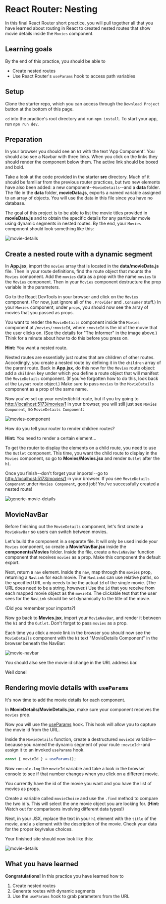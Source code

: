 # React Router: Nesting

In this final React Router short practice, you will pull together all that you
have learned about routing in React to created nested routes that show movie
details inside the `Movies` component.

## Learning goals

By the end of this practice, you should be able to

- Create nested routes
- Use React Router's `useParams` hook to access path variables

## Setup

Clone the starter repo, which you can access through the `Download Project`
button at the bottom of this page.

`cd` into the practice's root directory and run `npm install`. To start your
app, run `npm run dev`.

## Preparation

In your browser you should see an `h1` with the text 'App Component'. You should
also see a Navbar with three links. When you click on the links they should
render the component below them. The active link should be boxed and bold.

Take a look at the code provided in the starter __src__ directory. Much of it
should be familiar from the previous router practices, but two new elements have
also been added: a new component--`MovieDetails`--and a __data__ folder. The
file in the __data__ folder, __movieData.js__, exports a named variable
assigned to an array of objects. You will use the data in this file since you
have no database.

The goal of this project is to be able to list the movie titles provided in
__movieData.js__ and to obtain the specific details for any particular movie
using dynamic segments in nested routes. By the end, your `Movies` component
should look something like this:

![movie-details]

## Create a nested route with a dynamic segment

In __App.jsx__, import the `movies` array that is located in the
__data/movieData.js__ file. Then in your route definitions, find the route
object that mounts the `Movies` component. Add the `movies` data as a prop with
the name `movies` to the `Movies` component. Then in your `Movies` component
destructure the prop variable in the parameters.

Go to the React DevTools in your browser and click on the `Movies` component.
(For now, just ignore all of the `.Provider` and `.Consumer` stuff.) In your
`Movies` component, under `props`, you should now see the array of movies that
you passed as props.

You want to render the `MovieDetails` component inside the `Movies` component at
`/movies/:movieId`, where `:movieId` is the id of the movie that the user clicks
on. (See the details for "The Informer" in the image above.) Think for a minute
about how to do this before you press on.

**Hint:** You want a nested route.

Nested routes are essentially just routes that are children of other routes.
Accordingly, you create a nested route by defining it in the `children` array of
the parent route. Back in __App.jsx__, do this now for the `Movies` route
object: add a `children` key under which you define a route object that will
manifest the `MovieDetails` component. (If you've forgotten how to do this, look
back at the `Layout` route object.) Make sure to pass `movies` to the
`MovieDetails` component as a prop of the same name.

Now you've set up your nested/child route, but if you try going to
[http://localhost:5173/movies/1] in your browser, you will still just see
`Movies Component`, no `MovieDetails Component`:

![movies-component]

How do you tell your router to render children routes?

**Hint:** You need to render a certain element...

To get the router to display the elements on a child route, you need to use the
`Outlet` component. This time, you want the child route to display in the
`Movies` component, so go to __Movies/Movies.jsx__ and render `Outlet` after the
`h1`.

Once you finish--don't forget your imports!--go to
[http://localhost:5173/movies/1] in your browser. If you see `MovieDetails
Component` under `Movies Component`, good job! You've successfully created a
nested route!

![generic-movie-details]

## MovieNavBar

Before finishing out the `MovieDetails` component, let's first create a
`MovieNavBar` so users can switch between movies.

Let's build the component in a separate file. It will only be used inside your
`Movies` component, so create a __MovieNavBar.jsx__ inside the
__components/Movies__ folder. Inside the file, create a `MovieNavBar` function
component that receives `movies` as a prop. Make this component the default
export.

Next, return a `nav` element. Inside the `nav`, map through the `movies` prop,
returning a `NavLink` for each movie. The `NavLink`s can use relative paths, so
the specified URL only needs to be the actual `id` of the single movie. (The URL
does need to be a string, however.) Use the `id` that you receive from each
mapped movie object as the `movieId`. The clickable text that the user sees for
the `NavLink` should be set dynamically to the title of the movie.

(Did you remember your imports?)

Now go back to __Movies.jsx__, import your `MovieNavBar`, and render it between
the `h1` and the `Outlet`. Don't forget to pass `movies` as a prop.

Each time you click a movie link in the browser you should now see the
`MovieDetails` component with the `h1` text "MovieDetails Component" in the
browser beneath the NavBar:

![movie-navbar]

You should also see the movie id change in the URL address bar.

Well done!

## Rendering movie details with `useParams`

It's now time to add the movie details for each component.

In __MovieDetails/MovieDetails.jsx__, make sure your component receives the
`movies` prop.

Now you will use the [useParams][use-params] hook. This hook will allow you to
capture the movie id from the URL.

Inside the `MovieDetails` function, create a destructured `movieId`
variable--because you named the dynamic segment of your route `:movieId`--and
assign it to an invoked `useParams` hook.

```js
const { movieId } = useParams();
```

Now `console.log` the `movieId` variable and take a look in the browser console
to see if that number changes when you click on a different movie.

You currently have the id of the movie you want and you have the list of movies
as props.

Create a variable called `movieChoice` and use the `.find` method to compare the
two id's. This will select the one movie object you are looking for. (**Hint:**
Watch out for comparisons involving different data types!)

Next, in your JSX, replace the text in your `h1` element with the `title` of
the movie, and a `p` element with the description of the movie. Check your
data for the proper key/value choices.

Your finished site should now look like this:

![movie-details]

## What you have learned

**Congratulations!** In this practice you have learned how to

1. Create nested routes
2. Generate routes with dynamic segments
3. Use the `useParams` hook to grab parameters from the URL

[movie-details]: https://appacademy-open-assets.s3.us-west-1.amazonaws.com/fullstack/react/projects/router-nesting/movie-details.png
[http://localhost:5173/movies/1]: http://localhost:5173/movies/1
[movies-component]: https://appacademy-open-assets.s3.us-west-1.amazonaws.com/fullstack/react/projects/router-nesting/movies-component.png
[generic-movie-details]: https://appacademy-open-assets.s3.us-west-1.amazonaws.com/fullstack/react/projects/router-nesting/generic-movie-details.png
[movie-navbar]: https://appacademy-open-assets.s3.us-west-1.amazonaws.com/fullstack/react/projects/router-nesting/movie-navbar.png
[use-params]: https://reactrouter.com/hooks/use-params
